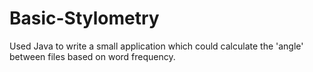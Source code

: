 Basic-Stylometry
================

Used Java to write a small application which could calculate the 'angle' between files based on word frequency.
